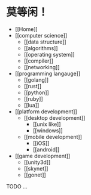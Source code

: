 # 莫等闲！
* [[Home]]
* [[computer science]]
    - [[data structure]]
    - [[algorithms]]
    - [[operating system]]
    - [[compiler]]
    - [[networking]]
* [[programming langauge]]
    - [[golang]]
    - [[rust]]
    - [[python]]
    - [[ruby]]
    - [[lua]]
* [[platform development]]
    - [[desktop development]]
        + [[unix like]]
        + [[windows]]
    + [[mobile development]]
        - [[iOS]]
        - [[android]]
* [[game development]]
    - [[unity3d]]
    - [[skynet]]
    - [[gonet]]

TODO ...